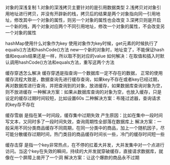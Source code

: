 对象的深浅复制
    1.对象的深浅拷贝主要针对的是引用数据类型
    2.浅拷贝对对象引用地址进行拷贝，并没有开辟新的栈，拷贝后的结果是两个对象指向同一引用地址，修改其中一个对象的属性，则另一个对象的属性也会改变
    3.深拷贝则是开启一个新的栈，两个对象对应两个不同引用地址，修改一个对象的属性，不会改变另一个对象的属性

hashMap使用什么对象作为key
    使用对象作为key时候，get元素的时候执行了equals()方法和hashCode()方法
    new一个新的对象时，地址变了，不能保证hash值和equals结果还是一样，所以取不到对应的value
    如何解决：在取值和插入时默认调用hashCode()方法和equals方法，重写这两个方法
    
缓存穿透怎么解决
    缓存穿透是指查询一个数据库一定不存在的数据，
    正常的使用缓存流程大致是，数据查询先进行缓存查询，如果key不存在或者key已经过期，再对数据库进行查询，并把查询到的对象，放进缓存，如果数据库查询对象为空，则不放进缓存
    一种解决方案：如果从数据库查询的对象为空，也放入缓存，只是设定的缓存过期时间较短，比如设置60s
    二种解决方案：布隆过滤器，查询请求的key存不存在
    
缓存雪崩
    是指在某一时间段，缓存集中过期失效
    产生原因：比如在集中一段时间写文本，又同时多了一段时间失效，查询周期性全部落在数据库上
    解决方案：一般采用不同分类商品缓存不同周期，在同一分类中的商品，加上一个随机因子，尽可能分散缓存过期时间，热门类目的商品缓存时间长一些，冷门的缓存时间短一些
    
缓存击穿
    是指一个key非常热点，在不停的扛着大并发，大并发集中对一个点进行访问。当这个key在失效的瞬间，持续的大并发就穿破缓存，直接请求数据库，就像在一个屏障上凿开了一个洞
    解决方案：让这个爆款的商品永不过期
    

    
    
    
